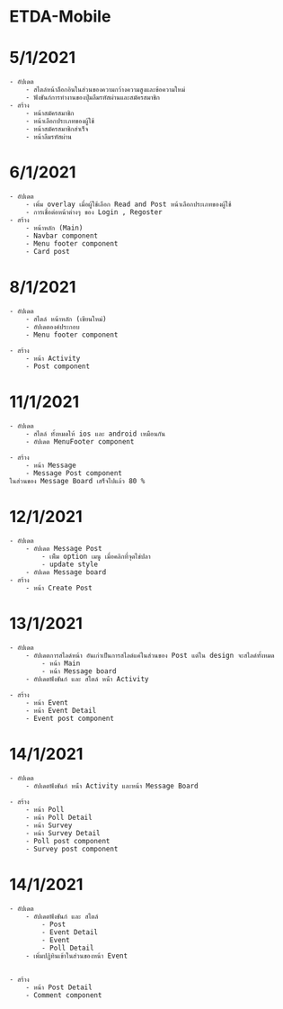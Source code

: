 # ETDA-Mobile

# 5/1/2021

    - อัปเดต
        - สไตล์หน้าล็อกอินในส่วนของความกว้างความสูงและข้อความใหม่
        - ฟังชันก์การทำงานของปุ่มลืมรหัสผ่านและสมัครสมาชิก
    - สร้าง
        - หน้าสมัครสมาชิก
        - หน้าเลือกประเภทของผู้ใช้
        - หน้าสมัครสมาชิกสำเร็จ
        - หน้าลืมรหัสผ่าน

# 6/1/2021

    - อัปเดต
        - เพิ่ม overlay เมื่อผู้ใช้เลือก Read and Post หน้าเลือกประเภทของผู้ใช้
        - การเชื่อต่อหน้าต่างๆ ของ Login , Regoster
    - สร้าง
        - หน้าหลัก (Main)
        - Navbar component
        - Menu footer component
        - Card post

# 8/1/2021

    - อัปเดต
        - สไตล์ หน้าหลัก (เขียนใหม่)
        - อัปเดตองค์ประกอบ
        - Menu footer component

    - สร้าง
        - หน้า Activity
        - Post component

# 11/1/2021

    - อัปเดต
        - สไตล์ ทั้งหมดให้ ios และ android เหมือนกัน
        - อัปเดต MenuFooter component

    - สร้าง
        - หน้า Message
        - Message Post component
    ในส่วนของ Message Board เสร็จไปแล้ว 80 %

# 12/1/2021

    - อัปเดต
        - อัปเดต Message Post
            - เพิีม option เมนู เมื่อคลิกที่จุดไข่ปลา
            - update style
        - อัปเดต Message board
    - สร้าง
        - หน้า Create Post

# 13/1/2021

    - อัปเดต
        - อัปเดตการสไลด์หน้า อันเก่าเป็นการสไลด์แค่ในส่วนของ Post แต่ใน design จะสไลด์ทั้งหมด
            - หน้า Main
            - หน้า Message board
        - อัปเดตฟังชันก์ และ สไตล์ หน่้า Activity

    - สร้าง
        - หน้า Event
        - หน้า Event Detail
        - Event post component

# 14/1/2021

    - อัปเดต
        - อัปเดตฟังชันก์ หน่้า Activity และหน้า Message Board

    - สร้าง
        - หน้า Poll
        - หน้า Poll Detail
        - หน้า Survey
        - หน้า Survey Detail
        - Poll post component
        - Survey post component

# 14/1/2021

    - อัปเดต
        - อัปเดตฟังชันก์ และ สไตล์
            - Post
            - Event Detail
            - Event
            - Poll Detail
        - เพิ่มปฏิทินเข้าในส่วนของหน้า Event


    - สร้าง
        - หน้า Post Detail
        - Comment component


